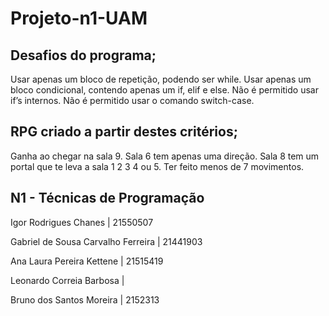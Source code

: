 # Projeto-n1-UAM


Desafios do programa;
-------------------------------------------------------------------------------------
Usar apenas um bloco de repetição, podendo ser while.
Usar apenas um bloco condicional, contendo apenas um if, elif e else.
Não é permitido usar if’s internos.
Não é permitido usar o comando switch-case.

RPG criado a partir destes critérios;
-------------------------------------------------------------------------------------

Ganha ao chegar na sala 9.
Sala 6 tem apenas uma direção.
Sala 8 tem um portal que te leva a sala 1 2 3 4 ou 5.
Ter feito menos de 7 movimentos.


N1 - Técnicas de Programação
-------------------------------------------------------------------------------------


Igor Rodrigues Chanes | 21550507

Gabriel de Sousa Carvalho Ferreira | 21441903

Ana Laura Pereira Kettene | 21515419

Leonardo Correia Barbosa |

Bruno dos Santos Moreira | 2152313
